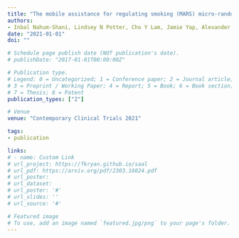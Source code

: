 ```yaml
---
title: "The mobile assistance for regulating smoking (MARS) micro-randomized trial design protocol"
authors:
- Inbal Nahum-Shani, Lindsey N Potter, Cho Y Lam, Jamie Yap, Alexander Moreno, Rebecca Stoffel, Zhenke Wu, Neng Wan, Walter Dempsey, Santosh Kumar, Emre Ertin, Susan A Murphy, James M. Rehg, David W Wetter
date: "2021-01-01"
doi: ""

# Schedule page publish date (NOT publication's date).
# publishDate: "2017-01-01T00:00:00Z"

# Publication type.
# Legend: 0 = Uncategorized; 1 = Conference paper; 2 = Journal article;
# 3 = Preprint / Working Paper; 4 = Report; 5 = Book; 6 = Book section;
# 7 = Thesis; 8 = Patent
publication_types: ["2"]

# Venue
venue: "Contemporary Clinical Trials 2021"

tags:
- publication

links:
# - name: Custom Link
# url_project: https://fkryan.github.io/saal
# url_pdf: https://arxiv.org/pdf/2303.16024.pdf
# url_poster:
# url_dataset:
# url_poster: '#'
# url_slides: ''
# url_source: '#'

# Featured image
# To use, add an image named `featured.jpg/png` to your page's folder.
---
```

